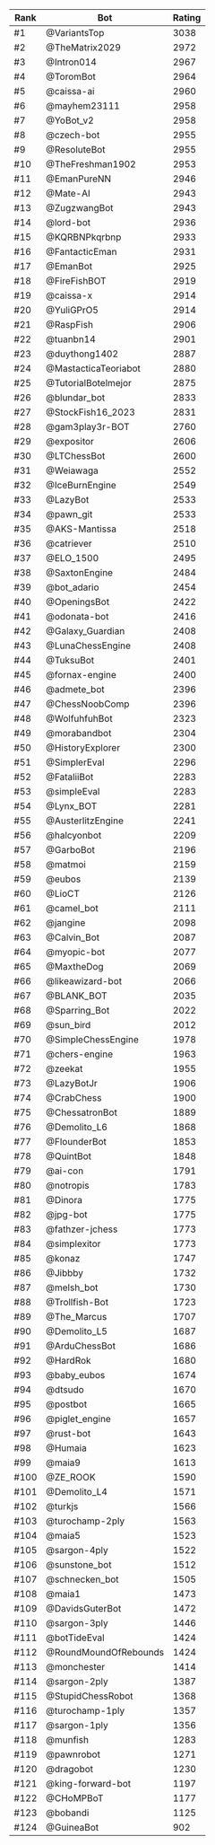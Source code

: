 Rank|Bot|Rating
---|---|---
#1|@VariantsTop|3038
#2|@TheMatrix2029|2972
#3|@Intron014|2967
#4|@ToromBot|2964
#5|@caissa-ai|2960
#6|@mayhem23111|2958
#7|@YoBot_v2|2958
#8|@czech-bot|2955
#9|@ResoluteBot|2955
#10|@TheFreshman1902|2953
#11|@EmanPureNN|2946
#12|@Mate-AI|2943
#13|@ZugzwangBot|2943
#14|@lord-bot|2936
#15|@KQRBNPkqrbnp|2933
#16|@FantacticEman|2931
#17|@EmanBot|2925
#18|@FireFishBOT|2919
#19|@caissa-x|2914
#20|@YuliGPrO5|2914
#21|@RaspFish|2906
#22|@tuanbn14|2901
#23|@duythong1402|2887
#24|@MastacticaTeoriabot|2880
#25|@TutorialBotelmejor|2875
#26|@blundar_bot|2833
#27|@StockFish16_2023|2831
#28|@gam3play3r-BOT|2760
#29|@expositor|2606
#30|@LTChessBot|2600
#31|@Weiawaga|2552
#32|@IceBurnEngine|2549
#33|@LazyBot|2533
#34|@pawn_git|2533
#35|@AKS-Mantissa|2518
#36|@catriever|2510
#37|@ELO_1500|2495
#38|@SaxtonEngine|2484
#39|@bot_adario|2454
#40|@OpeningsBot|2422
#41|@odonata-bot|2416
#42|@Galaxy_Guardian|2408
#43|@LunaChessEngine|2408
#44|@TuksuBot|2401
#45|@fornax-engine|2400
#46|@admete_bot|2396
#47|@ChessNoobComp|2396
#48|@WolfuhfuhBot|2323
#49|@morabandbot|2304
#50|@HistoryExplorer|2300
#51|@SimplerEval|2296
#52|@FataliiBot|2283
#53|@simpleEval|2283
#54|@Lynx_BOT|2281
#55|@AusterlitzEngine|2241
#56|@halcyonbot|2209
#57|@GarboBot|2196
#58|@matmoi|2159
#59|@eubos|2139
#60|@LioCT|2126
#61|@camel_bot|2111
#62|@jangine|2098
#63|@Calvin_Bot|2087
#64|@myopic-bot|2077
#65|@MaxtheDog|2069
#66|@likeawizard-bot|2066
#67|@BLANK_BOT|2035
#68|@Sparring_Bot|2022
#69|@sun_bird|2012
#70|@SimpleChessEngine|1978
#71|@chers-engine|1963
#72|@zeekat|1955
#73|@LazyBotJr|1906
#74|@CrabChess|1900
#75|@ChessatronBot|1889
#76|@Demolito_L6|1868
#77|@FlounderBot|1853
#78|@QuintBot|1848
#79|@ai-con|1791
#80|@notropis|1783
#81|@Dinora|1775
#82|@jpg-bot|1775
#83|@fathzer-jchess|1773
#84|@simplexitor|1773
#85|@konaz|1747
#86|@Jibbby|1732
#87|@melsh_bot|1730
#88|@Trollfish-Bot|1723
#89|@The_Marcus|1707
#90|@Demolito_L5|1687
#91|@ArduChessBot|1686
#92|@HardRok|1680
#93|@baby_eubos|1674
#94|@dtsudo|1670
#95|@postbot|1665
#96|@piglet_engine|1657
#97|@rust-bot|1643
#98|@Humaia|1623
#99|@maia9|1613
#100|@ZE_ROOK|1590
#101|@Demolito_L4|1571
#102|@turkjs|1566
#103|@turochamp-2ply|1563
#104|@maia5|1523
#105|@sargon-4ply|1522
#106|@sunstone_bot|1512
#107|@schnecken_bot|1505
#108|@maia1|1473
#109|@DavidsGuterBot|1472
#110|@sargon-3ply|1446
#111|@botTideEval|1424
#112|@RoundMoundOfRebounds|1424
#113|@monchester|1414
#114|@sargon-2ply|1387
#115|@StupidChessRobot|1368
#116|@turochamp-1ply|1357
#117|@sargon-1ply|1356
#118|@munfish|1283
#119|@pawnrobot|1271
#120|@dragobot|1230
#121|@king-forward-bot|1197
#122|@CHoMPBoT|1177
#123|@bobandi|1125
#124|@GuineaBot|902

